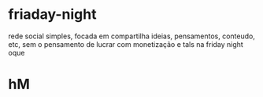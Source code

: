 # friaday-night
rede social simples, focada em compartilha ideias, pensamentos, conteudo, etc, sem o pensamento de lucrar com monetização e tals
na friday night oque <h1>hM<h1>
